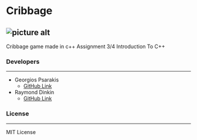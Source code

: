 # Cribbage
![picture alt](http://sandbox.unclesgames.com/images/products/073854001608_big.jpg "Cribbage Board")
-------

Cribbage game made in c++
Assignment 3/4 Introduction To C++ 

### Developers
----
* Georgios Psarakis
  * [GitHub Link](https://github.com/GeorgiosP)
* Raymond Dinkin
  * [GitHub Link](https://github.com/Rayd3900)

### License 
---- 
MIT License


